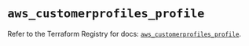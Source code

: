 # `aws_customerprofiles_profile`

Refer to the Terraform Registry for docs: [`aws_customerprofiles_profile`](https://registry.terraform.io/providers/hashicorp/aws/6.12.0/docs/resources/customerprofiles_profile).
